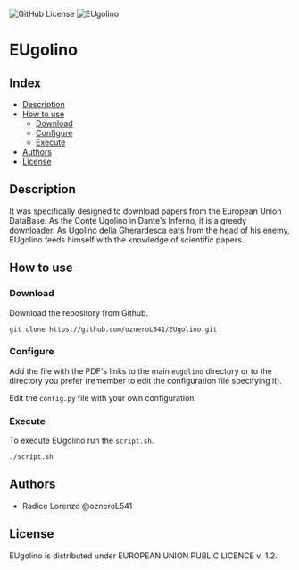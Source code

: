 ![GitHub License](https://img.shields.io/github/license/ozneroL541/EUgolino?color=light-green)
<img src="https://healthchecks.io/b/3/74b3ef6e-1290-4e57-9be9-ae6138f53ab3.svg" alt="EUgolino">
# EUgolino

## Index
  - [Description](#description)
  - [How to use](#how-to-use)
      - [Download](#download)
      - [Configure](#configure)
      - [Execute](#execute)
 - [Authors](#authors)
 - [License](#license)

## Description
It was specifically designed to download papers from the European Union DataBase.
As the Conte Ugolino in Dante's Inferno, it is a greedy downloader.
As Ugolino della Gherardesca eats from the head of his enemy, 
EUgolino feeds himself with the knowledge of scientific papers.

## How to use
### Download
Download the repository from Github.

    git clone https://github.com/ozneroL541/EUgolino.git

### Configure
Add the file with the PDF's links to the main ```eugolino``` directory or to the directory you prefer (remember to edit the configuration file specifying it).

Edit the ```config.py``` file with your own configuration.

### Execute
To execute EUgolino run the ```script.sh```.

    ./script.sh

## Authors
- Radice Lorenzo    @ozneroL541

## License
EUgolino is distributed under EUROPEAN UNION PUBLIC LICENCE v. 1.2.
